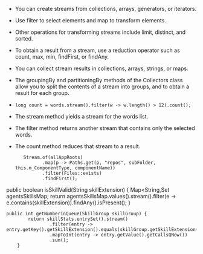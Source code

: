 - You can create streams from collections, arrays, generators, or iterators.
- Use filter to select elements and map to transform elements.
- Other operations for transforming streams include limit, distinct, and sorted.
- To obtain a result from a stream, use a reduction operator such as count, max, min, findFirst, or findAny.
- You can collect stream results in collections, arrays, strings, or maps.
- The groupingBy and partitioningBy methods of the Collectors class allow you to
  split the contents of a stream into groups, and to obtain a result for each
  group.
- `long count = words.stream().filter(w -> w.length() > 12).count();`

- The stream method yields a stream for the words list. 
- The filter method returns another stream that contains only the selected words. 
 - The count method reduces that stream to a result.  
 
          Stream.of(allAppRoots)
                 .map(p -> Paths.get(p, "repos", subFolder, this.m_ComponentType, componentName))
                 .filter(Files::exists)
                 .findFirst();
     
public boolean isSkillValid(String skillExtension) {
    Map<String,Set<Integers> agentsSkillsMap;
       return agentsSkillsMap.values().stream().filter(e -> e.contains(skillExtension)).findAny().isPresent();
    }
    
    public int getNumberInQueue(SkillGroup skillGroup) {
            return skillStats.entrySet().stream()
                    .filter(entry -> entry.getKey().getSkillExtension().equals(skillGroup.getSkillExtension()))
                    .mapToInt(entry -> entry.getValue().getCallsQNow())
                    .sum();
        }
        
        